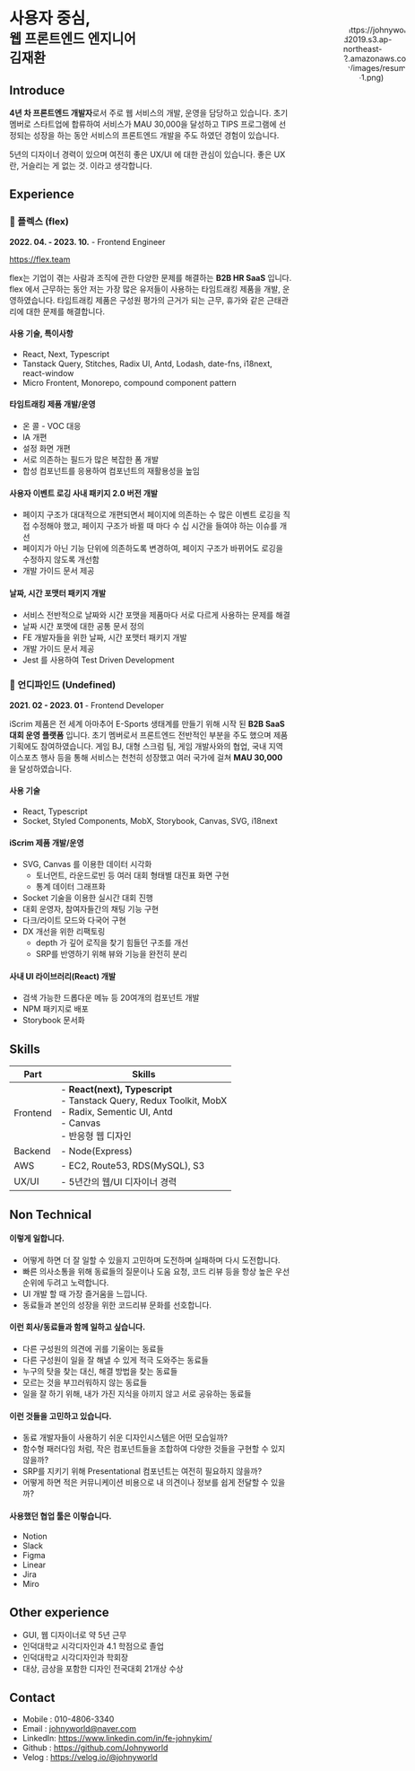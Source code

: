# 사용자 중심,<br><sub>웹 프론트엔드 엔지니어<br>김재환</sub>

## Introduce

**4년 차 프론트엔드 개발자**로서 주로 웹 서비스의 개발, 운영을 담당하고 있습니다.
초기 멤버로 스타트업에 합류하여 서비스가 MAU 30,000을 달성하고 TIPS 프로그램에 선정되는 성장을 하는 동안 서비스의 프론트엔드 개발을 주도 하였던 경험이 있습니다.

5년의 디자이너 경력이 있으며 여전히 좋은 UX/UI 에 대한 관심이 있습니다. 좋은 UX란, 거슬리는 게 없는 것. 이라고 생각합니다.

## Experience

### 🏢 플렉스 (flex)

**2022. 04. - 2023. 10.** - Frontend Engineer

https://flex.team

flex는 기업이 겪는 사람과 조직에 관한 다양한 문제를 해결하는 **B2B HR SaaS** 입니다. flex 에서 근무하는 동안 저는 가장 많은 유저들이 사용하는 타임트래킹 제품을 개발, 운영하였습니다. 타임트래킹 제품은 구성원 평가의 근거가 되는 근무, 휴가와 같은 근태관리에 대한 문제를 해결합니다.

#### 사용 기술, 특이사항

- React, Next, Typescript
- Tanstack Query, Stitches, Radix UI, Antd, Lodash, date-fns, i18next, react-window
- Micro Frontent, Monorepo, compound component pattern

#### 타임트래킹 제품 개발/운영

- 온 콜 - VOC 대응
- IA 개편
- 설정 화면 개편
- 서로 의존하는 필드가 많은 복잡한 폼 개발
- 합성 컴포넌트를 응용하여 컴포넌트의 재활용성을 높임

#### 사용자 이벤트 로깅 사내 패키지 2.0 버전 개발

- 페이지 구조가 대대적으로 개편되면서 페이지에 의존하는 수 많은 이벤트 로깅을 직접 수정해야 했고, 페이지 구조가 바뀔 때 마다 수 십 시간을 들여야 하는 이슈를 개선
- 페이지가 아닌 기능 단위에 의존하도록 변경하여, 페이지 구조가 바뀌어도 로깅을 수정하지 않도록 개선함
- 개발 가이드 문서 제공

#### 날짜, 시간 포맷터 패키지 개발

- 서비스 전반적으로 날짜와 시간 포맷을 제품마다 서로 다르게 사용하는 문제를 해결
- 날짜 시간 포맷에 대한 공통 문서 정의
- FE 개발자들을 위한 날짜, 시간 포맷터 패키지 개발
- 개발 가이드 문서 제공
- Jest 를 사용하여 Test Driven Development

### 🏢 언디파인드 (Undefined)

**2021. 02 - 2023. 01** - Frontend Developer

iScrim 제품은 전 세계 아마추어 E-Sports 생태계를 만들기 위해 시작 된 **B2B SaaS 대회 운영 플랫폼** 입니다. 초기 멤버로서 프론트엔드 전반적인 부분을 주도 했으며 제품 기획에도 참여하였습니다. 게임 BJ, 대형 스크럼 팀, 게임 개발사와의 협업, 국내 지역 이스포츠 행사 등을 통해 서비스는 천천히 성장했고 여러 국가에 걸쳐 **MAU 30,000** 을 달성하였습니다.
#### 사용 기술

- React, Typescript
- Socket, Styled Components, MobX, Storybook, Canvas, SVG, i18next

#### iScrim 제품 개발/운영

- SVG, Canvas 를 이용한 데이터 시각화
	- 토너먼트, 라운드로빈 등 여러 대회 형태별 대진표 화면 구현
	- 통계 데이터 그래프화
- Socket 기술을 이용한 실시간 대회 진행
- 대회 운영자, 참여자들간의 채팅 기능 구현
- 다크/라이트 모드와 다국어 구현
- DX 개선을 위한 리팩토링
	- depth 가 깊어 로직을 찾기 힘들던 구조를 개선
	- SRP를 반영하기 위해 뷰와 기능을 완전히 분리

#### 사내 UI 라이브러리(React) 개발

- 검색 가능한 드롭다운 메뉴 등 20여개의 컴포넌트 개발
- NPM 패키지로 배포
- Storybook 문서화

## Skills

| Part | Skills |
|---|---|
| Frontend | - **React(next), Typescript<br>**- Tanstack Query, Redux Toolkit, MobX<br>- Radix, Sementic UI, Antd<br>- Canvas<br>- 반응형 웹 디자인<br> |
| Backend | - Node(Express) |
| AWS | - EC2, Route53, RDS(MySQL), S3 |
| UX/UI | - 5년간의 웹/UI 디자이너 경력 |

## Non Technical

#### 이렇게 일합니다.

- 어떻게 하면 더 잘 일할 수 있을지 고민하며 도전하며 실패하며 다시 도전합니다.
- 빠른 의사소통을 위해 동료들의 질문이나 도움 요청, 코드 리뷰 등을 항상 높은 우선 순위에 두려고 노력합니다.
- UI 개발 할 때 가장 즐거움을 느낍니다.
- 동료들과 본인의 성장을 위한 코드리뷰 문화를 선호합니다.

#### 이런 회사/동료들과 함께 일하고 싶습니다.

- 다른 구성원의 의견에 귀를 기울이는 동료들
- 다른 구성원이 일을 잘 해낼 수 있게 적극 도와주는 동료들
- 누구의 탓을 찾는 대신, 해결 방법을 찾는 동료들
- 모르는 것을 부끄러워하지 않는 동료들
- 일을 잘 하기 위해, 내가 가진 지식을 아끼지 않고 서로 공유하는 동료들

#### 이런 것들을 고민하고 있습니다.

- 동료 개발자들이 사용하기 쉬운 디자인시스템은 어떤 모습일까?
- 함수형 패러다임 처럼, 작은 컴포넌트들을 조합하여 다양한 것들을 구현할 수 있지 않을까?
- SRP를 지키기 위해 Presentational 컴포넌트는 여전히 필요하지 않을까?
- 어떻게 하면 적은 커뮤니케이션 비용으로 내 의견이나 정보를 쉽게 전달할 수 있을까?

#### 사용했던 협업 툴은 이렇습니다.

- Notion
- Slack
- Figma
- Linear
- Jira
- Miro

## Other experience

- GUI, 웹 디자이너로 약 5년 근무
- 인덕대학교 시각디자인과 4.1 학점으로 졸업
- 인덕대학교 시각디자인과 학회장
- 대상, 금상을 포함한 디자인 전국대회 21개상 수상

## Contact

- Mobile : 010-4806-3340
- Email : johnyworld@naver.com
- LinkedIn: https://www.linkedin.com/in/fe-johnykim/
- Github : https://github.com/Johnyworld
- Velog : https://velog.io/@johnyworld

<div class='cv_profile_L9T3v'>
![](https://johnyworld2019.s3.ap-northeast-2.amazonaws.com/images/resume/me-1.png)
</div>

<style>
div.cv_profile_L9T3v {
  position: absolute;
  top: 106px;
  right: 16px;
  width: 120px;
  height: 120px;
  border-radius: 60px;
  overflow: hidden;
  margin: 0;
  filter: grayscale(1);
}

div.cv_profile_L9T3v img {
  width: 100%;
  height: 100%;
  object-fit: cover;
}

@media screen and (max-width: 566px) {
  div.cv_profile_L9T3v  {
    width: 70px;
    height: 70px;
    z-index: -1;
	opacity: 0.8;
  }
}
</style>